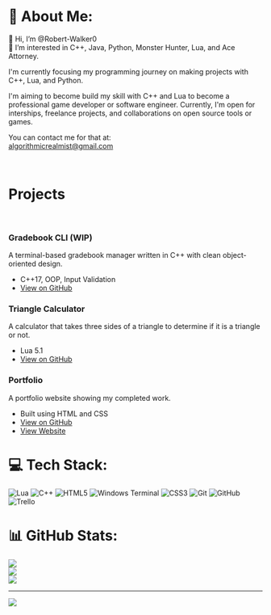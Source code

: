 # 💫 About Me:
👋 Hi, I’m @Robert-Walker0<br>👀 I’m interested in C++, Java, Python, Monster Hunter, Lua, and Ace Attorney.<br>

I'm currently focusing my programming journey on making projects with C++, Lua, and Python.<br>

I'm aiming to become build my skill with C++ and Lua to become a professional game developer or software engineer. Currently, I'm open for interships, freelance projects, and collaborations on open source tools or games.<br>

You can contact me for that at:<br>
algorithmicrealmist@gmail.com

<br>

# Projects
<br>

### Gradebook CLI (WIP) <br>
A terminal-based gradebook manager written in C++ with clean object-oriented design.<br>
- C++17, OOP, Input Validation
- [View on GitHub](https://github.com/Robert-Walker0/Student-Gradebook)

### Triangle Calculator
A calculator that takes three sides of a triangle to determine if it is a triangle or not.
- Lua 5.1
- [View on GitHub](https://github.com/Robert-Walker0/Triangle-Calculator)

### Portfolio
A portfolio website showing my completed work.
- Built using HTML and CSS
- [View on GitHub](https://github.com/Robert-Walker0/Portfolio)
- [View Website](https://robert-walker0.github.io/Portfolio/)


# 💻 Tech Stack:
![Lua](https://img.shields.io/badge/lua-%232C2D72.svg?style=for-the-badge&logo=lua&logoColor=white) ![C++](https://img.shields.io/badge/c++-%2300599C.svg?style=for-the-badge&logo=c%2B%2B&logoColor=white) ![HTML5](https://img.shields.io/badge/html5-%23E34F26.svg?style=for-the-badge&logo=html5&logoColor=white) ![Windows Terminal](https://img.shields.io/badge/Windows%20Terminal-%234D4D4D.svg?style=for-the-badge&logo=windows-terminal&logoColor=white) ![CSS3](https://img.shields.io/badge/css3-%231572B6.svg?style=for-the-badge&logo=css3&logoColor=white) ![Git](https://img.shields.io/badge/git-%23F05033.svg?style=for-the-badge&logo=git&logoColor=white) ![GitHub](https://img.shields.io/badge/github-%23121011.svg?style=for-the-badge&logo=github&logoColor=white) ![Trello](https://img.shields.io/badge/Trello-%23026AA7.svg?style=for-the-badge&logo=Trello&logoColor=white)
# 📊 GitHub Stats:
![](https://github-readme-stats.vercel.app/api?username=Robert-Walker0&theme=dark&hide_border=false&include_all_commits=false&count_private=false)<br/>
![](https://github-readme-streak-stats.herokuapp.com/?user=Robert-Walker0&theme=dark&hide_border=false)<br/>
![](https://github-readme-stats.vercel.app/api/top-langs/?username=Robert-Walker0&theme=dark&hide_border=false&include_all_commits=false&count_private=false&layout=compact)

---
[![](https://visitcount.itsvg.in/api?id=Robert-Walker0&icon=0&color=0)](https://visitcount.itsvg.in)

<!-- Proudly created with GPRM ( https://gprm.itsvg.in ) -->
